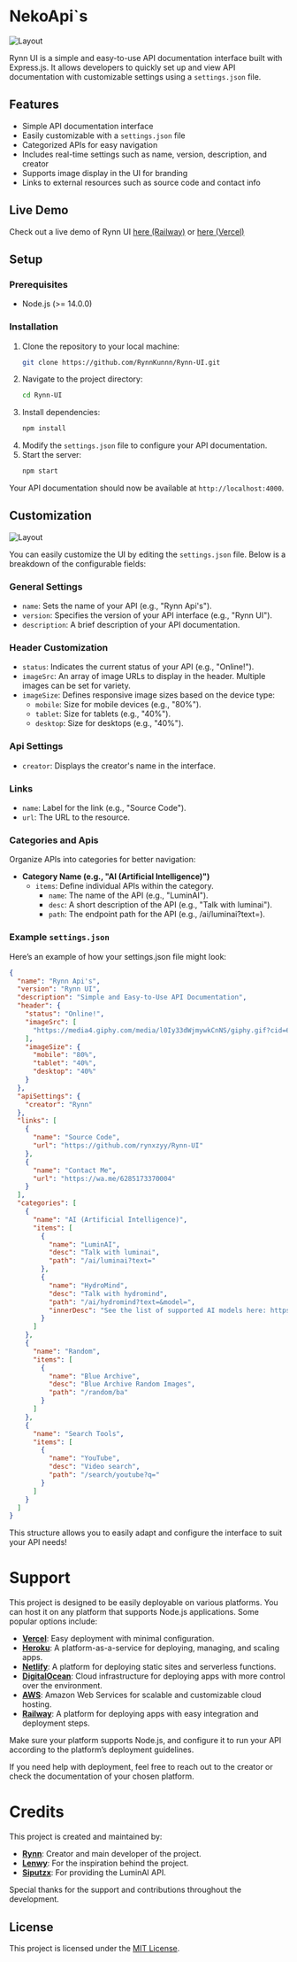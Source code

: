 # NekoApi`s

![Layout](https://files.catbox.moe/tot5d8.png)

Rynn UI is a simple and easy-to-use API documentation interface built with Express.js. It allows developers to quickly set up and view API documentation with customizable settings using a `settings.json` file. 

## Features
- Simple API documentation interface
- Easily customizable with a `settings.json` file
- Categorized APIs for easy navigation
- Includes real-time settings such as name, version, description, and creator
- Supports image display in the UI for branding
- Links to external resources such as source code and contact info

## Live Demo

Check out a live demo of Rynn UI [here (Railway)](https://api.rynn-archive.biz.id) or [here (Vercel)](https://rynnn-ui.vercel.app)

## Setup

### Prerequisites
- Node.js (>= 14.0.0)

### Installation
1. Clone the repository to your local machine:
   ```bash
   git clone https://github.com/RynnKunnn/Rynn-UI.git
   ```
2. Navigate to the project directory:
   ```bash
   cd Rynn-UI
   ```
3. Install dependencies:
   ```bash
   npm install
   ```
4. Modify the `settings.json` file to configure your API documentation.
5. Start the server:
   ```bash
   npm start
   ```
Your API documentation should now be available at `http://localhost:4000`.

## Customization

![Layout](https://files.catbox.moe/bjazqb.png)

You can easily customize the UI by editing the `settings.json` file. Below is a breakdown of the configurable fields:

### General Settings

- `name`: Sets the name of your API (e.g., "Rynn Api's").
- `version`: Specifies the version of your API interface (e.g., "Rynn UI").
- `description`: A brief description of your API documentation.

### Header Customization

- `status`: Indicates the current status of your API (e.g., "Online!").
- `imageSrc`: An array of image URLs to display in the header. Multiple images can be set for variety.
- `imageSize`: Defines responsive image sizes based on the device type:
  - `mobile`: Size for mobile devices (e.g., "80%").
  - `tablet`: Size for tablets (e.g., "40%").
  - `desktop`: Size for desktops (e.g., "40%").

### Api Settings

- `creator`: Displays the creator's name in the interface.

### Links

- `name`: Label for the link (e.g., "Source Code").
- `url`: The URL to the resource.

### Categories and Apis

Organize APIs into categories for better navigation:
- **Category Name (e.g., "AI (Artificial Intelligence)")**
  - `items`: Define individual APIs within the category.
    - `name`: The name of the API (e.g., "LuminAI").
    - `desc`: A short description of the API (e.g., "Talk with luminai").
    - `path`: The endpoint path for the API (e.g., /ai/luminai?text=).

### Example `settings.json`

Here’s an example of how your settings.json file might look:
```json
{
  "name": "Rynn Api's",
  "version": "Rynn UI",
  "description": "Simple and Easy-to-Use API Documentation",
  "header": {
    "status": "Online!",
    "imageSrc": [
      "https://media4.giphy.com/media/l0Iy33dWjmywkCnNS/giphy.gif?cid=6c09b952p3mt40j1mgznfi9rwwtccbjl7mtc2kvfugymeinr&ep=v1_internal_gif_by_id&rid=giphy.gif&ct=g"
    ],
    "imageSize": {
      "mobile": "80%",
      "tablet": "40%",
      "desktop": "40%"
    }
  },
  "apiSettings": {
    "creator": "Rynn"
  },
  "links": [
    {
      "name": "Source Code",
      "url": "https://github.com/rynxzyy/Rynn-UI"
    },
    {
      "name": "Contact Me",
      "url": "https://wa.me/6285173370004"
    }
  ],
  "categories": [
    {
      "name": "AI (Artificial Intelligence)",
      "items": [
        {
          "name": "LuminAI",
          "desc": "Talk with luminai",
          "path": "/ai/luminai?text="
        },
        {
          "name": "HydroMind",
          "desc": "Talk with hydromind",
          "path": "/ai/hydromind?text=&model=",
          "innerDesc": "See the list of supported AI models here: https://mind.hydrooo.web.id"
        }
      ]
    },
    {
      "name": "Random",
      "items": [
        {
          "name": "Blue Archive",
          "desc": "Blue Archive Random Images",
          "path": "/random/ba"
        }
      ]
    },
    {
      "name": "Search Tools",
      "items": [
        {
          "name": "YouTube",
          "desc": "Video search",
          "path": "/search/youtube?q="
        }
      ]
    }
  ]
}
```
This structure allows you to easily adapt and configure the interface to suit your API needs!

# Support

This project is designed to be easily deployable on various platforms. You can host it on any platform that supports Node.js applications. Some popular options include:

- **[Vercel](https://vercel.com/)**: Easy deployment with minimal configuration.
- **[Heroku](https://www.heroku.com/)**: A platform-as-a-service for deploying, managing, and scaling apps.
- **[Netlify](https://www.netlify.com/)**: A platform for deploying static sites and serverless functions.
- **[DigitalOcean](https://www.digitalocean.com/)**: Cloud infrastructure for deploying apps with more control over the environment.
- **[AWS](https://aws.amazon.com/)**: Amazon Web Services for scalable and customizable cloud hosting.
- **[Railway](https://railway.app/)**: A platform for deploying apps with easy integration and deployment steps.

Make sure your platform supports Node.js, and configure it to run your API according to the platform’s deployment guidelines.

If you need help with deployment, feel free to reach out to the creator or check the documentation of your chosen platform.
# Credits

This project is created and maintained by:

- **[Rynn](https://github.com/rynxzyy)**: Creator and main developer of the project.
- **[Lenwy](https://github.com/Lenwyy)**: For the inspiration behind the project.
- **[Siputzx](https://github.com/siputzx)**: For providing the LuminAI API.

Special thanks for the support and contributions throughout the development.

## License

This project is licensed under the [MIT License](LICENSE).
